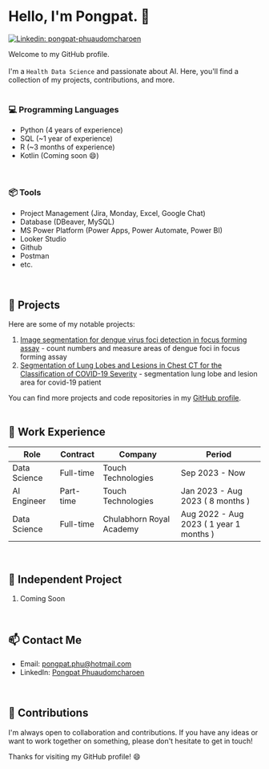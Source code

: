 # Hello, I'm Pongpat. 👋

[![Linkedin: pongpat-phuaudomcharoen](https://img.shields.io/badge/-Pongpat%20Phuaudomcharoen-blue?style=flat-square&logo=Linkedin&logoColor=white&link=https://www.linkedin.com/in/pongpat-phuaudomcharoen-930841263/)](https://www.linkedin.com/in/pongpat-phuaudomcharoen-930841263/)

Welcome to my GitHub profile. <br><br>
I'm a `Health Data Science` and passionate about AI. Here, you'll find a collection of my  projects, contributions, and more.
<br><br>

### 💻 Programming Languages
  - Python (4 years of experience)
  - SQL (~1 year of experience)
  - R (~3 months of experience)
  - Kotlin (Coming soon :smile:)

<br>

### 📦 Tools
  - Project Management (Jira, Monday, Excel, Google Chat)
  - Database (DBeaver, MySQL)
  - MS Power Platform (Power Apps, Power Automate, Power BI)
  - Looker Studio
  - Github
  - Postman
  - etc.

<br>

## 🚀 Projects

Here are some of my notable projects:

1. [Image segmentation for dengue virus foci detection in focus forming assay](https://github.com/si-medbif/dengue_foci) - count numbers and measure areas of dengue foci in focus forming assay
2. [Segmentation of Lung Lobes and Lesions in Chest CT for the Classification of COVID-19 Severity](https://github.com/hds-69/csc-app) - segmentation lung lobe and lesion area for covid-19 patient

You can find more projects and code repositories in my [GitHub profile](https://github.com/yourusername).
<br><br>

## 📝 Work Experience
  | Role          | Contract    | Company                  | Period                                |
  |---------------|-------------|--------------------------|---------------------------------------|
  | Data Science  | Full-time   | Touch Technologies       | Sep 2023 - Now                        |
  | AI Engineer   | Part-time   | Touch Technologies       | Jan 2023 - Aug 2023 ( 8 months )       |
  | Data Science  | Full-time   | Chulabhorn Royal Academy | Aug 2022 - Aug 2023 ( 1 year 1 months )|
  
  
<br>

## 📖 Independent Project
1. Coming Soon

<br>

## 📫 Contact Me
- Email: [pongpat.phu@hotmail.com](pongpat.phu@hotmail.com)
- LinkedIn: [Pongpat Phuaudomcharoen](https://www.linkedin.com/in/pongpat-phuaudomcharoen-930841263/)
<br>

## 🤝 Contributions
I'm always open to collaboration and contributions. If you have any ideas or want to work together on something, please don't hesitate to get in touch!

Thanks for visiting my GitHub profile! 😄
